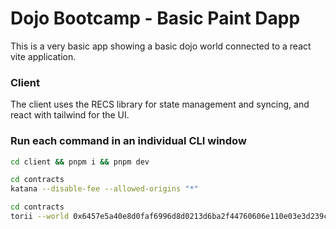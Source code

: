# Dojo Bootcamp - Basic Paint Dapp

This is a very basic app showing a basic dojo world connected to a react vite application.

### Client

The client uses the RECS library for state management and syncing, and react with tailwind for the UI.

### Run each command in an individual CLI window

```bash
cd client && pnpm i && pnpm dev
```

```bash
cd contracts
katana --disable-fee --allowed-origins "*"
```

```bash
cd contracts
torii --world 0x6457e5a40e8d0faf6996d8d0213d6ba2f44760606e110e03e3d239c5f769e87 --allowed-origins "*"
```
